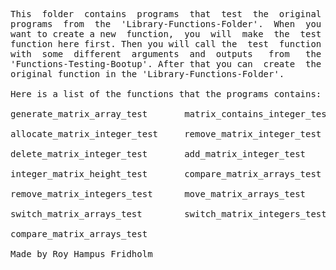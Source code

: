 
<pre>
This  folder  contains  programs  that  test  the  original
programs  from  the  'Library-Functions-Folder'.  When  you
want to create a new  function,  you  will  make  the  test
function here first. Then you will call the  test  function
with  some  different  arguments  and  outputs   from   the
'Functions-Testing-Bootup'. After that you can  create  the
original function in the 'Library-Functions-Folder'.

Here is a list of the functions that the programs contains:

generate_matrix_array_test       matrix_contains_integer_test

allocate_matrix_integer_test     remove_matrix_integer_test

delete_matrix_integer_test       add_matrix_integer_test

integer_matrix_height_test       compare_matrix_arrays_test

remove_matrix_integers_test      move_matrix_arrays_test

switch_matrix_arrays_test        switch_matrix_integers_test

compare_matrix_arrays_test

Made by Roy Hampus Fridholm
</pre>
